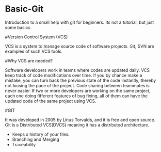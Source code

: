# Basic-Git

Introduction to a small help with git for beginners. Its not a tutorial, but just some basics.

#Version Control System (VCS)

VCS is a system to manage source code of software projects. Git, SVN are examples of such VCS tools.

#Why VCS are needed?

Software developers work in teams where codes are updated daily. VCS keep track of code modifications over time. If you by chance make a mistake, you can turn back the previous state of the code instantly, thereby not loosing the pace of the project. Code sharing between teammates is never easier. If two or more developers are working on the same project, each one doing fifferent features of bug fixing, all of them can have the updated code of the same project using VCS.

#GIT

It was developed in 2005 by Linus Torvalds, and it is free and open source. Git is a Distributed VCS(DVCS) meaning it has a distributed architecture. 
- Keeps a history of your files.
- Branching and Merging
- Traceability


